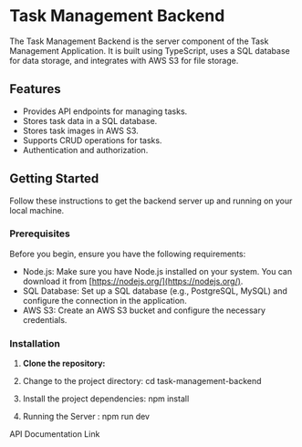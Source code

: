 # Task Management Backend

The Task Management Backend is the server component of the Task Management Application. It is built using TypeScript, uses a SQL database for data storage, and integrates with AWS S3 for file storage.

## Features

- Provides API endpoints for managing tasks.
- Stores task data in a SQL database.
- Stores task images in AWS S3.
- Supports CRUD operations for tasks.
- Authentication and authorization.

## Getting Started

Follow these instructions to get the backend server up and running on your local machine.

### Prerequisites

Before you begin, ensure you have the following requirements:

- Node.js: Make sure you have Node.js installed on your system. You can download it from [https://nodejs.org/](https://nodejs.org/).
- SQL Database: Set up a SQL database (e.g., PostgreSQL, MySQL) and configure the connection in the application.
- AWS S3: Create an AWS S3 bucket and configure the necessary credentials.

### Installation

1. **Clone the repository:**

2. Change to the project directory: cd task-management-backend

3. Install the project dependencies: npm install

4. Running the Server : npm run dev


API Documentation Link 


